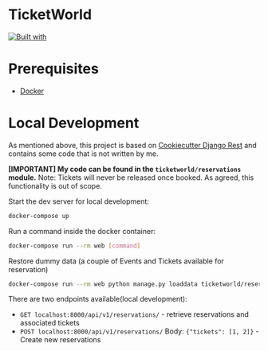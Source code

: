 # TicketWorld

[![Built with](https://img.shields.io/badge/Built_with-Cookiecutter_Django_Rest-F7B633.svg)](https://github.com/agconti/cookiecutter-django-rest)


# Prerequisites

- [Docker](https://docs.docker.com/docker-for-mac/install/)  

# Local Development

As mentioned above, this project is based on [Cookiecutter Django Rest](https://github.com/agconti/cookiecutter-django-rest) and contains some code that is not written by me.

**[IMPORTANT] My code can be found in the `ticketworld/reservations` module.**
Note: Tickets will never be released once booked. As agreed, this functionality is out of scope.


Start the dev server for local development:
```bash
docker-compose up
```

Run a command inside the docker container:

```bash
docker-compose run --rm web [command]
```

Restore dummy data (a couple of Events and Tickets available for reservation)
```bash
docker-compose run --rm web python manage.py loaddata ticketworld/reservations/fixtures/initial_data.json
```

There are two endpoints available(local development):
- `GET localhost:8000/api/v1/reservations/` - retrieve reservations and associated tickets
- `POST localhost:8000/api/v1/reservations/` Body: ```{"tickets": [1, 2]}``` - Create new reservations
